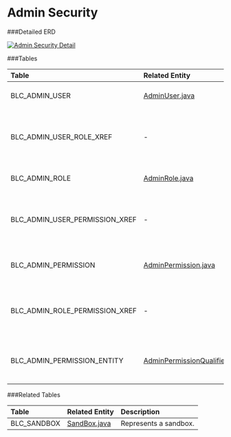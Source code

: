 # Admin Security



###Detailed ERD

[![Admin Security Detail](dataModel/AdminSecurityDetailedERD.png)](_img/dataModel/AdminSecurityDetailedERD.png)

###Tables

| Table               | Related Entity    | Description                                         |
|:--------------------|:------------------|:----------------------------------------------------|
|BLC_ADMIN_USER       | [AdminUser.java](http://javadoc.broadleafcommerce.org/current/open-admin-platform/org/broadleafcommerce/openadmin/server/security/domain/AdminUser.html)          | Represents an admin user.  |
|BLC_ADMIN_USER_ROLE_XREF | -      | Cross reference table that points to an admin user role.  |
|BLC_ADMIN_ROLE       | [AdminRole.java](http://javadoc.broadleafcommerce.org/current/open-admin-platform/org/broadleafcommerce/openadmin/server/security/domain/AdminRole.html)          | Represents an admin user role.  |
|BLC_ADMIN_USER_PERMISSION_XREF| - | Cross reference table that points to an admin user permission.  |
|BLC_ADMIN_PERMISSION | [AdminPermission.java](http://javadoc.broadleafcommerce.org/current/open-admin-platform/org/broadleafcommerce/openadmin/server/security/domain/AdminPermission.html)          | Represents an admin user permission.  |
|BLC_ADMIN_ROLE_PERMISSION_XREF| - | Cross reference table that points to an admin role permission.  |
|BLC_ADMIN_PERMISSION_ENTITY   | [AdminPermissionQualifiedEntity.java](http://javadoc.broadleafcommerce.org/current/open-admin-platform/org/broadleafcommerce/openadmin/server/security/domain/AdminPermissionQualifiedEntity.html) | Represents an admin user permission entity.  |

###Related Tables

| Table               | Related Entity    | Description                                         |
|:--------------------|:------------------|:----------------------------------------------------|
|BLC_SANDBOX          | [SandBox.java](http://javadoc.broadleafcommerce.org/current/common/org/broadleafcommerce/common/sandbox/domain/SandBox.html)          | Represents a sandbox.  |
